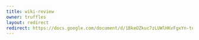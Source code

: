 ```yaml
---
title: wiki-review
owner: truffles
layout: redirect
redirect: https://docs.google.com/document/d/1BkeOZkuc7zLUWlHKvFgxYn-tdnYIKThMF5HmzlTRlSM/edit?usp=sharing
---
```

